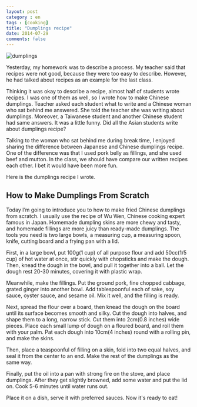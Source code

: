 ```yaml
---
layout: post
category : en
tags : [cooking]
title: "Dumplings recipe"
date: 2014-07-29
comments: false
---
```


![dumplings](https://lh3.googleusercontent.com/--WnMzvVCe84/UTigXK8nXLI/AAAAAAAAbHg/WZB7wZFAMpI/w620-h465-no/13+-+1)

Yesterday, my homework was to describe a process. My teacher said that recipes were not good, because they were too easy to describe. However, he had talked about recipes as an example for the last class.

Thinking it was okay to describe a recipe, almost half of students wrote recipes. I was one of them as well, so I wrote how to make Chinese dumplings. Teacher asked each student what to write and a Chinese woman who sat behind me answered. She told the teacher she was writing about dumplings. Moreover, a Taiwanese student and another Chinese student had same answers. It was a little funny. Did all the Asian students write about dumplings recipe?

Talking to the woman who sat behind me during break time, I enjoyed sharing the difference between Japanese and Chinese dumplings recipe. One of the difference was that I used pork belly as fillings, and she used beef and mutton. In the class, we should have compare our written recipes each other. I bet it would have been more fun.

Here is the dumplings recipe I wrote.

## How to Make Dumplings From Scratch

Today I’m going to introduce you to how to make fried Chinese dumplings from scratch. I usually use the recipe of Wu Wen, Chinese cooking expert famous in Japan. Homemade dumpling skins are more chewy and tasty, and homemade fillings are more juicy than ready-made dumplings. The tools you need is two large bowls, a measuring cup, a measuring spoon,  knife, cutting board and a frying pan with a lid.

First, in a large bowl, put 100g(1 cup) of all purpose flour and add 50cc(1/5 cup) of hot water at once, stir quickly with chopsticks and make the dough. Then, knead the dough in the bowl, and pull it together into a ball. Let the dough rest 20-30 minutes, covering it with plastic wrap.

Meanwhile, make the fillings. Put the ground pork, fine chopped cabbage, grated ginger into another bowl. Add tablespoonful each of sake, soy sauce, oyster sauce, and sesame oil. Mix it well, and the filling is ready.

Next, spread the flour over a board, then knead the dough on the board until its surface becomes smooth and silky. Cut the dough into halves, and shape them to a long, narrow stick. Cut them into 2cm(0.8 inches) wide pieces. Place each small lump of dough on a floured board, and roll them with your palm. Pat each dough into 10cm(4 inches) round with a rolling pin, and make the skins.

Then, place a teaspoonful of filling on a skin, fold into two equal halves, and seal it from the center to an end. Make the rest of the dumplings as the same way.

Finally, put the oil into a pan with strong fire on the stove, and place dumplings. After they get slightly browned, add some water and put the lid on. Cook 5-6 minutes until water runs out.

Place it on a dish, serve it with preferred sauces. Now it's ready to eat!